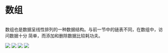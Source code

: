 # 数组

###### 
数组也是数据呈线性排列的一种数据结构。与前一节中的链表不同，在数组中，访问数据十分
简单，而添加和删除数据比较耗功夫。

![](http://m.qpic.cn/psb?/V11mcXK244wGyf/NxlpUDfpjkaZ3Pc97.VtjAESksYqhn7g9uU9m0vbPyQ!/b/dFIBAAAAAAAA&bo=vAJ0AgAAAAADF*o!&rf=viewer_4)
![](http://m.qpic.cn/psb?/V11mcXK244wGyf/dA8zPJ17ypa70Zs6auUKHQAnorFWnh7IxG08gFHmTIQ!/b/dLYAAAAAAAAA&bo=vgJsAwAAAAADF.E!&rf=viewer_4)
![](http://m.qpic.cn/psb?/V11mcXK244wGyf/f.*uskHXV1uOiyaxpl5Qxnq9Ib47sM1toRq.*Etw19Y!/b/dFMBAAAAAAAA&bo=wAJqAwAAAAADF5k!&rf=viewer_4)
![](http://m.qpic.cn/psb?/V11mcXK244wGyf/jHkQJMRcF06y1Q4lwJ6BZzElvRwYhx355hhxK.Tz3tQ!/b/dMMAAAAAAAAA&bo=wAJcAwAAAAADJ58!&rf=viewer_4)